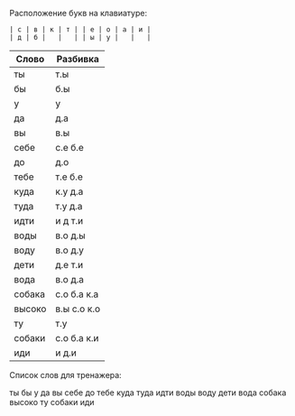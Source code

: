 Расположение букв на клавиатуре:

```
| с | в | к | т | | е | о | а | и |
| д | б |   |   | | ы | у |   |   |
```


| Слово | Разбивка |
| --- | --- |
| ты | т.ы | 
| бы | б.ы | 
| у | у | 
| да | д.а | 
| вы | в.ы | 
| себе | с.е б.е | 
| до | д.о | 
| тебе | т.е б.е | 
| куда | к.у д.а | 
| туда | т.у д.а | 
| идти | и д т.и | 
| воды | в.о д.ы | 
| воду | в.о д.у | 
| дети | д.е т.и | 
| вода | в.о д.а | 
| собака | с.о б.а к.а | 
| высоко | в.ы с.о к.о | 
| ту | т.у | 
| собаки | с.о б.а к.и | 
| иди | и д.и | 

Список слов для тренажера:

ты бы у да вы себе до тебе куда туда идти воды воду дети вода собака высоко ту собаки иди
